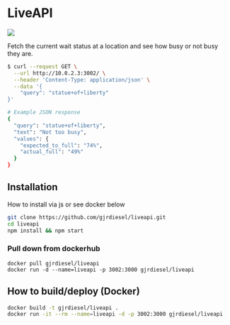# LiveAPI

<a href="https://hub.docker.com/r/gjrdiesel/liveapi" target="_blank"><img src="https://img.shields.io/badge/docker-hub-blue?logo=docker"></a>

Fetch the current wait status at a location and see how busy or not busy they are.

```bash
$ curl --request GET \
  --url http://10.0.2.3:3002/ \
  --header 'Content-Type: application/json' \
  --data '{
	"query": "statue+of+liberty"
}'

# Example JSON response
{
  "query": "statue+of+liberty",
  "text": "Not too busy",
  "values": {
    "expected_to_full": "74%",
    "actual_full": "49%"
  }
}
```

## Installation
How to install via js or see docker below
```bash
git clone https://github.com/gjrdiesel/liveapi.git
cd liveapi
npm install && npm start
```

### Pull down from dockerhub
```
docker pull gjrdiesel/liveapi
docker run -d --name=liveapi -p 3002:3000 gjrdiesel/liveapi
```

## How to build/deploy (Docker)
```bash
docker build -t gjrdiesel/liveapi .
docker run -it --rm --name=liveapi -d -p 3002:3000 gjrdiesel/liveapi
```
